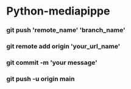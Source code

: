 # Python-mediapippe
<h3>git push 'remote_name' 'branch_name'</h3>
<h3>git remote add origin 'your_url_name'</h3>
<h3>git commit -m 'your message'</h3>
<h3>git push -u origin main</h3>
